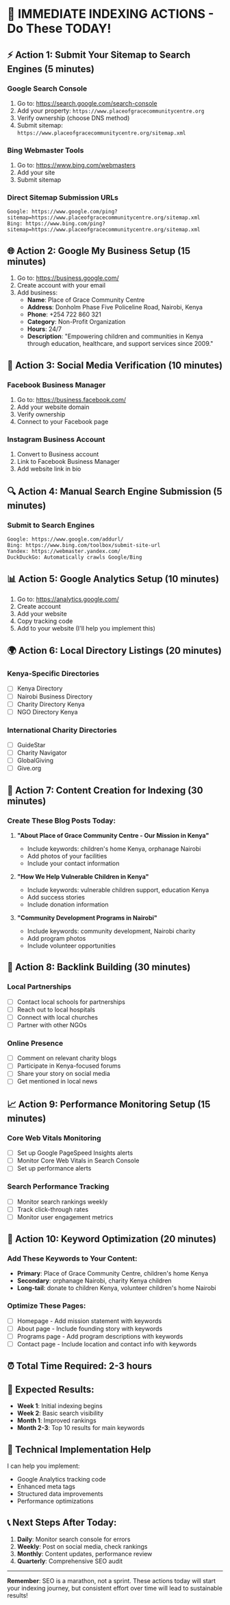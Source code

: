 # 🚨 IMMEDIATE INDEXING ACTIONS - Do These TODAY!

## ⚡ **Action 1: Submit Your Sitemap to Search Engines (5 minutes)**

### **Google Search Console**
1. Go to: https://search.google.com/search-console
2. Add your property: `https://www.placeofgracecommunitycentre.org`
3. Verify ownership (choose DNS method)
4. Submit sitemap: `https://www.placeofgracecommunitycentre.org/sitemap.xml`

### **Bing Webmaster Tools**
1. Go to: https://www.bing.com/webmasters
2. Add your site
3. Submit sitemap

### **Direct Sitemap Submission URLs**
```
Google: https://www.google.com/ping?sitemap=https://www.placeofgracecommunitycentre.org/sitemap.xml
Bing: https://www.bing.com/ping?sitemap=https://www.placeofgracecommunitycentre.org/sitemap.xml
```

## 🌐 **Action 2: Google My Business Setup (15 minutes)**

1. Go to: https://business.google.com/
2. Create account with your email
3. Add business:
   - **Name**: Place of Grace Community Centre
   - **Address**: Donholm Phase Five Policeline Road, Nairobi, Kenya
   - **Phone**: +254 722 860 321
   - **Category**: Non-Profit Organization
   - **Hours**: 24/7
   - **Description**: "Empowering children and communities in Kenya through education, healthcare, and support services since 2009."

## 📱 **Action 3: Social Media Verification (10 minutes)**

### **Facebook Business Manager**
1. Go to: https://business.facebook.com/
2. Add your website domain
3. Verify ownership
4. Connect to your Facebook page

### **Instagram Business Account**
1. Convert to Business account
2. Link to Facebook Business Manager
3. Add website link in bio

## 🔍 **Action 4: Manual Search Engine Submission (5 minutes)**

### **Submit to Search Engines**
```
Google: https://www.google.com/addurl/
Bing: https://www.bing.com/toolbox/submit-site-url
Yandex: https://webmaster.yandex.com/
DuckDuckGo: Automatically crawls Google/Bing
```

## 📊 **Action 5: Google Analytics Setup (10 minutes)**

1. Go to: https://analytics.google.com/
2. Create account
3. Add your website
4. Copy tracking code
5. Add to your website (I'll help you implement this)

## 🌍 **Action 6: Local Directory Listings (20 minutes)**

### **Kenya-Specific Directories**
- [ ] Kenya Directory
- [ ] Nairobi Business Directory
- [ ] Charity Directory Kenya
- [ ] NGO Directory Kenya

### **International Charity Directories**
- [ ] GuideStar
- [ ] Charity Navigator
- [ ] GlobalGiving
- [ ] Give.org

## 📝 **Action 7: Content Creation for Indexing (30 minutes)**

### **Create These Blog Posts Today:**
1. **"About Place of Grace Community Centre - Our Mission in Kenya"**
   - Include keywords: children's home Kenya, orphanage Nairobi
   - Add photos of your facilities
   - Include your contact information

2. **"How We Help Vulnerable Children in Kenya"**
   - Include keywords: vulnerable children support, education Kenya
   - Add success stories
   - Include donation information

3. **"Community Development Programs in Nairobi"**
   - Include keywords: community development, Nairobi charity
   - Add program photos
   - Include volunteer opportunities

## 🔗 **Action 8: Backlink Building (30 minutes)**

### **Local Partnerships**
- [ ] Contact local schools for partnerships
- [ ] Reach out to local hospitals
- [ ] Connect with local churches
- [ ] Partner with other NGOs

### **Online Presence**
- [ ] Comment on relevant charity blogs
- [ ] Participate in Kenya-focused forums
- [ ] Share your story on social media
- [ ] Get mentioned in local news

## 📈 **Action 9: Performance Monitoring Setup (15 minutes)**

### **Core Web Vitals Monitoring**
- [ ] Set up Google PageSpeed Insights alerts
- [ ] Monitor Core Web Vitals in Search Console
- [ ] Set up performance alerts

### **Search Performance Tracking**
- [ ] Monitor search rankings weekly
- [ ] Track click-through rates
- [ ] Monitor user engagement metrics

## 🎯 **Action 10: Keyword Optimization (20 minutes)**

### **Add These Keywords to Your Content:**
- **Primary**: Place of Grace Community Centre, children's home Kenya
- **Secondary**: orphanage Nairobi, charity Kenya children
- **Long-tail**: donate to children Kenya, volunteer children's home Nairobi

### **Optimize These Pages:**
- [ ] Homepage - Add mission statement with keywords
- [ ] About page - Include founding story with keywords
- [ ] Programs page - Add program descriptions with keywords
- [ ] Contact page - Include location and contact info with keywords

## ⏰ **Total Time Required: 2-3 hours**

## 🚀 **Expected Results:**
- **Week 1**: Initial indexing begins
- **Week 2**: Basic search visibility
- **Month 1**: Improved rankings
- **Month 2-3**: Top 10 results for main keywords

## 🔧 **Technical Implementation Help**

I can help you implement:
- Google Analytics tracking code
- Enhanced meta tags
- Structured data improvements
- Performance optimizations

## 📞 **Next Steps After Today:**

1. **Daily**: Monitor search console for errors
2. **Weekly**: Post on social media, check rankings
3. **Monthly**: Content updates, performance review
4. **Quarterly**: Comprehensive SEO audit

---

**Remember**: SEO is a marathon, not a sprint. These actions today will start your indexing journey, but consistent effort over time will lead to sustainable results!
